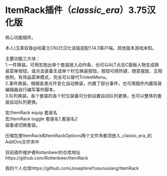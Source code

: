 # ItemRack插件（_classic_era_）3.75汉化版    
  核心功能插件。  
    
  本人(玉素奴香@哈霍兰CN)已汉化该版适配1.14.3客户端。其他版本游戏未知。

  主要功能三大块：  
  1.一件换装。可用宏拖出单个套装放入动作条，也可以ALT点击C面板人物生成换装菜单按钮，或点击装备生成单个栏位换装按钮，按钮可绑热键、随意摆放、互相依附。有饰品菜单模式，完全可以替代TrinketMenu。  
  2.事件换装。根据各类光环变化自动换装，内置了部分事件，也可用插件内置简易编辑器自行编写事件脚本。  
  3.队列换装。各个套装的各个栏位装备可分别设置自动队列更换，也可以整体的套装自动队列更换。  

  宏/ItemRack equip 套装名  
  宏/ItemRack toggle 套装名1,套装名2  
  装备或切换套装。 
  
  压缩包里ItemRack和ItemRackOptions两个文件夹都须放入_classic_era_的AddOns文件夹中  

  目前插件维护者Rottenbeer的仓库地址https://github.com/Rottenbeer/ItemRack  

  我的个人仓库https://github.com/JosephineYusunuxiang/ItemRack  
